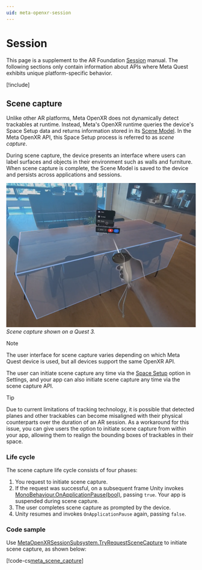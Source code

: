 ```yaml
---
uid: meta-openxr-session
---
```

# Session

This page is a supplement to the AR Foundation [Session](xref:arfoundation-session) manual. The following sections only contain information about APIs where Meta Quest exhibits unique platform-specific behavior.

[!include[](../snippets/arf-docs-tip.md)]

## Scene capture

Unlike other AR platforms, Meta OpenXR does not dynamically detect trackables at runtime. Instead, Meta's OpenXR runtime queries the device's Space Setup data and returns information stored in its [Scene Model](https://developer.oculus.com/documentation/native/android/openxr-scene-overview#scene-model). In the Meta OpenXR API, this Space Setup process is referred to as _scene capture_.

During scene capture, the device presents an interface where users can label surfaces and objects in their environment such as walls and furniture. When scene capture is complete, the Scene Model is saved to the device and persists across applications and sessions.

![A Meta Quest 3 screenshot shows a small room with a table rendered via Passthrough. A bounding box is drawn around the table as part of the interface for scene capture.](../images/scene-capture.png)<br/>*Scene capture shown on a Quest 3.*

> [!NOTE]
> The user interface for scene capture varies depending on which Meta Quest device is used, but all devices support the same OpenXR API.

The user can initiate scene capture any time via the [Space Setup](xref:meta-openxr-device-setup#space-setup) option in Settings, and your app can also initiate scene capture any time via the scene capture API.

> [!TIP]
> Due to current limitations of tracking technology, it is possible that detected planes and other trackables can become misaligned with their physical counterparts over the duration of an AR session. As a workaround for this issue, you can give users the option to initiate scene capture from within your app, allowing them to realign the bounding boxes of trackables in their space.

### Life cycle

The scene capture life cycle consists of four phases:

1. You request to initiate scene capture.
2. If the request was successful, on a subsequent frame Unity invokes [MonoBehaviour.OnApplicationPause(bool)](xref:UnityEngine.MonoBehaviour.OnApplicationPause), passing `true`. Your app is suspended during scene capture.
3. The user completes scene capture as prompted by the device.
4. Unity resumes and invokes `OnApplicationPause` again, passing `false`.

### Code sample

Use [MetaOpenXRSessionSubsystem.TryRequestSceneCapture](xref:UnityEngine.XR.OpenXR.Features.Meta.MetaOpenXRSessionSubsystem.TryRequestSceneCapture) to initiate scene capture, as shown below:

[!code-cs[meta_scene_capture](../../Tests/CodeSamples/MetaSceneCaptureSample.cs#meta_scene_capture)]
